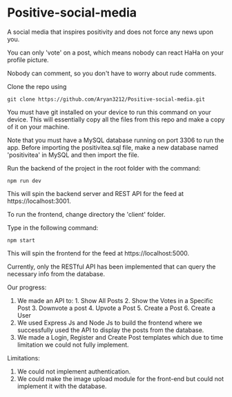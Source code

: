 # Positive-social-media
A social media that inspires positivity and does not force any news upon you.

You can only 'vote' on a post, which means nobody can react HaHa on your profile picture.

Nobody can comment, so you don't have to worry about rude comments.

Clone the repo using

`` git clone https://github.com/Aryan3212/Positive-social-media.git ``

You must have git installed on your device to run this command on your device. This will essentially copy all the files 
from this repo and make a copy of it on your machine.

Note that you must have a MySQL database running on port 3306 to run the app. Before importing the positivitea.sql file, make a new database named
'positivitea' in MySQL and then import the file.

Run the backend of the project in the root folder with the command:

`` npm run dev ``

This will spin the backend server and REST API for the feed at https://localhost:3001.

To run the frontend, change directory the 'client' folder. 

Type in the following command:

`` npm start ``

This will spin the frontend for the feed at https://localhost:5000.

Currently, only the RESTful API has been implemented that can query the necessary info from the database.


Our progress:
1. We made an API to: 1. Show All Posts 2. Show the Votes in a Specific Post 3. Downvote a post 4. Upvote a Post 5. Create a Post 6. Create a User 
2. We used Express Js and Node Js to build the frontend where we successfully used the API to display the posts from the database.
3. We made a Login, Register and Create Post templates which due to time limitation we could not fully implement.
 
Limitations:
1. We could not implement authentication.
2. We could make the image upload module for the front-end but could not implement it with the database.
